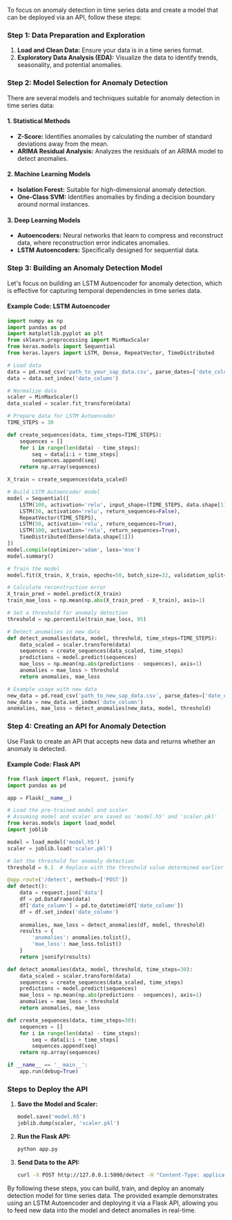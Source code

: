 To focus on anomaly detection in time series data and create a model that can be deployed via an API, follow these steps:

### Step 1: Data Preparation and Exploration
1. **Load and Clean Data:** Ensure your data is in a time series format.
2. **Exploratory Data Analysis (EDA):** Visualize the data to identify trends, seasonality, and potential anomalies.

### Step 2: Model Selection for Anomaly Detection
There are several models and techniques suitable for anomaly detection in time series data:

#### 1. Statistical Methods
- **Z-Score:** Identifies anomalies by calculating the number of standard deviations away from the mean.
- **ARIMA Residual Analysis:** Analyzes the residuals of an ARIMA model to detect anomalies.

#### 2. Machine Learning Models
- **Isolation Forest:** Suitable for high-dimensional anomaly detection.
- **One-Class SVM:** Identifies anomalies by finding a decision boundary around normal instances.

#### 3. Deep Learning Models
- **Autoencoders:** Neural networks that learn to compress and reconstruct data, where reconstruction error indicates anomalies.
- **LSTM Autoencoders:** Specifically designed for sequential data.

### Step 3: Building an Anomaly Detection Model
Let's focus on building an LSTM Autoencoder for anomaly detection, which is effective for capturing temporal dependencies in time series data.

#### Example Code: LSTM Autoencoder

```python
import numpy as np
import pandas as pd
import matplotlib.pyplot as plt
from sklearn.preprocessing import MinMaxScaler
from keras.models import Sequential
from keras.layers import LSTM, Dense, RepeatVector, TimeDistributed

# Load data
data = pd.read_csv('path_to_your_sap_data.csv', parse_dates=['date_column'])
data = data.set_index('date_column')

# Normalize data
scaler = MinMaxScaler()
data_scaled = scaler.fit_transform(data)

# Prepare data for LSTM Autoencoder
TIME_STEPS = 30

def create_sequences(data, time_steps=TIME_STEPS):
    sequences = []
    for i in range(len(data) - time_steps):
        seq = data[i:i + time_steps]
        sequences.append(seq)
    return np.array(sequences)

X_train = create_sequences(data_scaled)

# Build LSTM Autoencoder model
model = Sequential([
    LSTM(100, activation='relu', input_shape=(TIME_STEPS, data.shape[1]), return_sequences=True),
    LSTM(50, activation='relu', return_sequences=False),
    RepeatVector(TIME_STEPS),
    LSTM(50, activation='relu', return_sequences=True),
    LSTM(100, activation='relu', return_sequences=True),
    TimeDistributed(Dense(data.shape[1]))
])
model.compile(optimizer='adam', loss='mse')
model.summary()

# Train the model
model.fit(X_train, X_train, epochs=50, batch_size=32, validation_split=0.2)

# Calculate reconstruction error
X_train_pred = model.predict(X_train)
train_mae_loss = np.mean(np.abs(X_train_pred - X_train), axis=1)

# Set a threshold for anomaly detection
threshold = np.percentile(train_mae_loss, 95)

# Detect anomalies in new data
def detect_anomalies(data, model, threshold, time_steps=TIME_STEPS):
    data_scaled = scaler.transform(data)
    sequences = create_sequences(data_scaled, time_steps)
    predictions = model.predict(sequences)
    mae_loss = np.mean(np.abs(predictions - sequences), axis=1)
    anomalies = mae_loss > threshold
    return anomalies, mae_loss

# Example usage with new data
new_data = pd.read_csv('path_to_new_sap_data.csv', parse_dates=['date_column'])
new_data = new_data.set_index('date_column')
anomalies, mae_loss = detect_anomalies(new_data, model, threshold)
```

### Step 4: Creating an API for Anomaly Detection
Use Flask to create an API that accepts new data and returns whether an anomaly is detected.

#### Example Code: Flask API

```python
from flask import Flask, request, jsonify
import pandas as pd

app = Flask(__name__)

# Load the pre-trained model and scaler
# Assuming model and scaler are saved as 'model.h5' and 'scaler.pkl'
from keras.models import load_model
import joblib

model = load_model('model.h5')
scaler = joblib.load('scaler.pkl')

# Set the threshold for anomaly detection
threshold = 0.1  # Replace with the threshold value determined earlier

@app.route('/detect', methods=['POST'])
def detect():
    data = request.json['data']
    df = pd.DataFrame(data)
    df['date_column'] = pd.to_datetime(df['date_column'])
    df = df.set_index('date_column')
    
    anomalies, mae_loss = detect_anomalies(df, model, threshold)
    results = {
        'anomalies': anomalies.tolist(),
        'mae_loss': mae_loss.tolist()
    }
    return jsonify(results)

def detect_anomalies(data, model, threshold, time_steps=30):
    data_scaled = scaler.transform(data)
    sequences = create_sequences(data_scaled, time_steps)
    predictions = model.predict(sequences)
    mae_loss = np.mean(np.abs(predictions - sequences), axis=1)
    anomalies = mae_loss > threshold
    return anomalies, mae_loss

def create_sequences(data, time_steps=30):
    sequences = []
    for i in range(len(data) - time_steps):
        seq = data[i:i + time_steps]
        sequences.append(seq)
    return np.array(sequences)

if __name__ == '__main__':
    app.run(debug=True)
```

### Steps to Deploy the API
1. **Save the Model and Scaler:**
   ```python
   model.save('model.h5')
   joblib.dump(scaler, 'scaler.pkl')
   ```
2. **Run the Flask API:**
   ```bash
   python app.py
   ```
3. **Send Data to the API:**
   ```bash
   curl -X POST http://127.0.0.1:5000/detect -H "Content-Type: application/json" -d '{"data": [{"date_column": "2024-01-01", "value_column": 123}, {"date_column": "2024-01-02", "value_column": 456}]}'
   ```

By following these steps, you can build, train, and deploy an anomaly detection model for time series data. The provided example demonstrates using an LSTM Autoencoder and deploying it via a Flask API, allowing you to feed new data into the model and detect anomalies in real-time.
